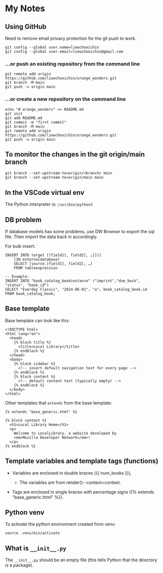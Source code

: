 # My Notes

## Using GitHub

Need to remove email privacy protection for the git push to work.

```
git config --global user.name=liewchooichin
git config --global user.email=liewchooichin@gmail.com
```

### …or push an existing repository from the command line

```
git remote add origin https://github.com/liewchooichin/orange_wonders.git
git branch -M main
git push -u origin main
```

### …or create a new repository on the command line

```
echo "# orange_wonders" >> README.md
git init
git add README.md
git commit -m "first commit"
git branch -M main
git remote add origin https://github.com/liewchooichin/orange_wonders.git
git push -u origin main
```

## To monitor the changes in the git origin/main branch

```
git branch --set-upstream-to=origin/<branch> main
git branch --set-upstream-to=origin/main main
```

## In the VSCode virtual env

The Python interpreter is:
`/usr/bin/python3`

## DB problem

If database models has some problems, use DW Browser to export the sql file. Then import the data back in accordingly.

For bulk insert: 

```
INSERT INTO target [(field1[, field2[, …]])] 
    [IN externaldatabase] 
    SELECT [source.]field1[, field2[, …] 
    FROM tableexpression

-- Example:
INSERT INTO "book_catalog_bookinstance" ("imprint","due_back", "status", "book_id")
SELECT "Everday Classic", "2024-06-01", "a", book_catalog_book.id
FROM book_catalog_book;

```

## Base template

Base template can look like this:

```
<!DOCTYPE html>
<html lang="en">
  <head>
    {% block title %}
      <title>Local Library</title>
    {% endblock %}
  </head>
  <body>
    {% block sidebar %}
      <!-- insert default navigation text for every page -->
    {% endblock %}
    {% block content %}
      <!-- default content text (typically empty) -->
    {% endblock %}
  </body>
</html>
```

Other templates that `extends` from the base template:

```
{% extends "base_generic.html" %}

{% block content %}
  <h1>Local Library Home</h1>
  <p>
    Welcome to LocalLibrary, a website developed by
    <em>Mozilla Developer Network</em>!
  </p>
{% endblock %}
```

## Template variables and template tags (functions)

- Variables are enclosed in double braces ({{ num_books }}),
    - The variables are from render()--context=context.
    
- Tags are enclosed in single braces with percentage signs ({% extends "base_generic.html" %}).

## Python venv

To activate the python environment created from venv:

`source .venv/bin/activate`

## What is `__init__.py`

The `__init__.py` should be an empty file (this tells Python that the directory is a package).


